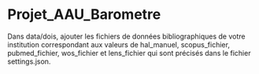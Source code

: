 # Projet_AAU_Barometre
Dans data/dois, ajouter les fichiers de données bibliographiques de votre institution correspondant aux valeurs de hal_manuel, scopus_fichier, pubmed_fichier, wos_fichier et lens_fichier qui sont précisés dans le fichier settings.json.
